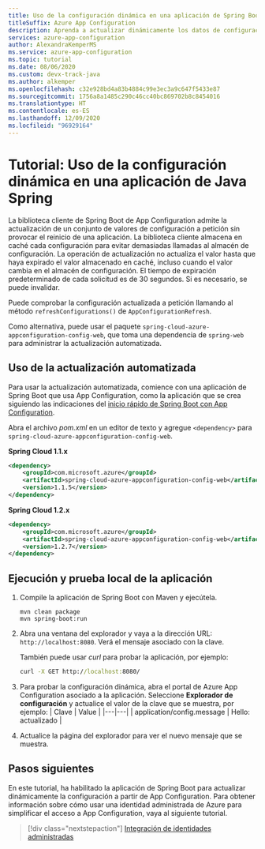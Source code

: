 ```yaml
---
title: Uso de la configuración dinámica en una aplicación de Spring Boot
titleSuffix: Azure App Configuration
description: Aprenda a actualizar dinámicamente los datos de configuración para aplicaciones de Spring Boot
services: azure-app-configuration
author: AlexandraKemperMS
ms.service: azure-app-configuration
ms.topic: tutorial
ms.date: 08/06/2020
ms.custom: devx-track-java
ms.author: alkemper
ms.openlocfilehash: c32e928bd4a83b4884c99e3ec3a9c647f5433e87
ms.sourcegitcommit: 1756a8a1485c290c46cc40bc869702b8c8454016
ms.translationtype: HT
ms.contentlocale: es-ES
ms.lasthandoff: 12/09/2020
ms.locfileid: "96929164"
---
```

# <a name="tutorial-use-dynamic-configuration-in-a-java-spring-app"></a>Tutorial: Uso de la configuración dinámica en una aplicación de Java Spring

La biblioteca cliente de Spring Boot de App Configuration admite la actualización de un conjunto de valores de configuración a petición sin provocar el reinicio de una aplicación. La biblioteca cliente almacena en caché cada configuración para evitar demasiadas llamadas al almacén de configuración. La operación de actualización no actualiza el valor hasta que haya expirado el valor almacenado en caché, incluso cuando el valor cambia en el almacén de configuración. El tiempo de expiración predeterminado de cada solicitud es de 30 segundos. Si es necesario, se puede invalidar.

Puede comprobar la configuración actualizada a petición llamando al método `refreshConfigurations()` de `AppConfigurationRefresh`.

Como alternativa, puede usar el paquete `spring-cloud-azure-appconfiguration-config-web`, que toma una dependencia de `spring-web` para administrar la actualización automatizada.

## <a name="use-automated-refresh"></a>Uso de la actualización automatizada

Para usar la actualización automatizada, comience con una aplicación de Spring Boot que usa App Configuration, como la aplicación que se crea siguiendo las indicaciones del [inicio rápido de Spring Boot con App Configuration](quickstart-java-spring-app.md).

Abra el archivo *pom.xml* en un editor de texto y agregue `<dependency>` para `spring-cloud-azure-appconfiguration-config-web`.

**Spring Cloud 1.1.x**

```xml
<dependency>
    <groupId>com.microsoft.azure</groupId>
    <artifactId>spring-cloud-azure-appconfiguration-config-web</artifactId>
    <version>1.1.5</version>
</dependency>
```

**Spring Cloud 1.2.x**

```xml
<dependency>
    <groupId>com.microsoft.azure</groupId>
    <artifactId>spring-cloud-azure-appconfiguration-config-web</artifactId>
    <version>1.2.7</version>
</dependency>
```

## <a name="run-and-test-the-app-locally"></a>Ejecución y prueba local de la aplicación

1. Compile la aplicación de Spring Boot con Maven y ejecútela.

    ```shell
    mvn clean package
    mvn spring-boot:run
    ```

1. Abra una ventana del explorador y vaya a la dirección URL: `http://localhost:8080`.  Verá el mensaje asociado con la clave. 

    También puede usar *curl* para probar la aplicación, por ejemplo: 
    
    ```cmd
    curl -X GET http://localhost:8080/
    ```

1. Para probar la configuración dinámica, abra el portal de Azure App Configuration asociado a la aplicación. Seleccione **Explorador de configuración** y actualice el valor de la clave que se muestra, por ejemplo:
    | Clave | Value |
    |---|---|
    | application/config.message | Hello: actualizado |

1. Actualice la página del explorador para ver el nuevo mensaje que se muestra.

## <a name="next-steps"></a>Pasos siguientes

En este tutorial, ha habilitado la aplicación de Spring Boot para actualizar dinámicamente la configuración a partir de App Configuration. Para obtener información sobre cómo usar una identidad administrada de Azure para simplificar el acceso a App Configuration, vaya al siguiente tutorial.

> [!div class="nextstepaction"]
> [Integración de identidades administradas](./howto-integrate-azure-managed-service-identity.md)

